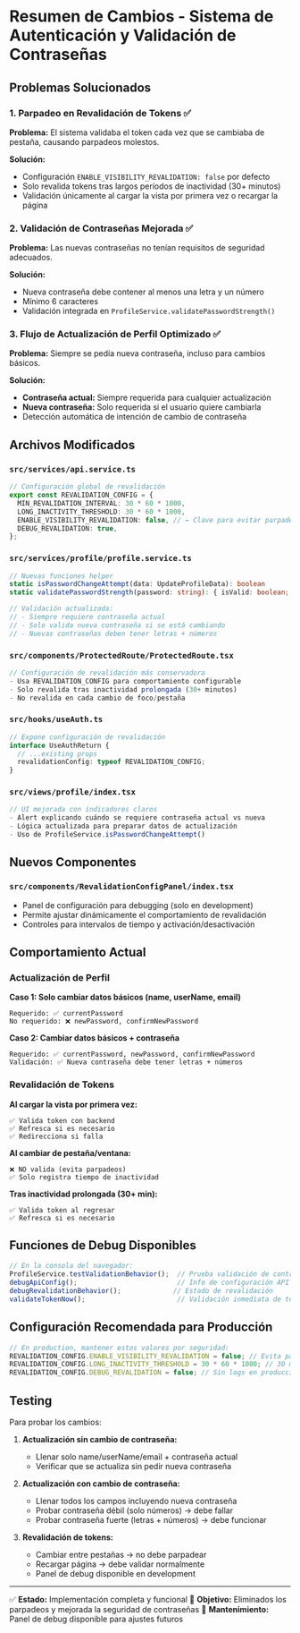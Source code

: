 # Resumen de Cambios - Sistema de Autenticación y Validación de Contraseñas

## Problemas Solucionados

### 1. Parpadeo en Revalidación de Tokens ✅
**Problema:** El sistema validaba el token cada vez que se cambiaba de pestaña, causando parpadeos molestos.

**Solución:**
- Configuración `ENABLE_VISIBILITY_REVALIDATION: false` por defecto
- Solo revalida tokens tras largos períodos de inactividad (30+ minutos)
- Validación únicamente al cargar la vista por primera vez o recargar la página

### 2. Validación de Contraseñas Mejorada ✅
**Problema:** Las nuevas contraseñas no tenían requisitos de seguridad adecuados.

**Solución:**
- Nueva contraseña debe contener al menos una letra y un número
- Mínimo 6 caracteres
- Validación integrada en `ProfileService.validatePasswordStrength()`

### 3. Flujo de Actualización de Perfil Optimizado ✅
**Problema:** Siempre se pedía nueva contraseña, incluso para cambios básicos.

**Solución:**
- **Contraseña actual:** Siempre requerida para cualquier actualización
- **Nueva contraseña:** Solo requerida si el usuario quiere cambiarla
- Detección automática de intención de cambio de contraseña

## Archivos Modificados

### `src/services/api.service.ts`
```typescript
// Configuración global de revalidación
export const REVALIDATION_CONFIG = {
  MIN_REVALIDATION_INTERVAL: 30 * 60 * 1000,
  LONG_INACTIVITY_THRESHOLD: 30 * 60 * 1000,
  ENABLE_VISIBILITY_REVALIDATION: false, // ← Clave para evitar parpadeos
  DEBUG_REVALIDATION: true,
};
```

### `src/services/profile/profile.service.ts`
```typescript
// Nuevas funciones helper
static isPasswordChangeAttempt(data: UpdateProfileData): boolean
static validatePasswordStrength(password: string): { isValid: boolean; message?: string }

// Validación actualizada:
// - Siempre requiere contraseña actual
// - Solo valida nueva contraseña si se está cambiando
// - Nuevas contraseñas deben tener letras + números
```

### `src/components/ProtectedRoute/ProtectedRoute.tsx`
```typescript
// Configuración de revalidación más conservadora
- Usa REVALIDATION_CONFIG para comportamiento configurable
- Solo revalida tras inactividad prolongada (30+ minutos)
- No revalida en cada cambio de foco/pestaña
```

### `src/hooks/useAuth.ts`
```typescript
// Expone configuración de revalidación
interface UseAuthReturn {
  // ...existing props
  revalidationConfig: typeof REVALIDATION_CONFIG;
}
```

### `src/views/profile/index.tsx`
```typescript
// UI mejorada con indicadores claros
- Alert explicando cuándo se requiere contraseña actual vs nueva
- Lógica actualizada para preparar datos de actualización
- Uso de ProfileService.isPasswordChangeAttempt()
```

## Nuevos Componentes

### `src/components/RevalidationConfigPanel/index.tsx`
- Panel de configuración para debugging (solo en development)
- Permite ajustar dinámicamente el comportamiento de revalidación
- Controles para intervalos de tiempo y activación/desactivación

## Comportamiento Actual

### Actualización de Perfil

**Caso 1: Solo cambiar datos básicos (name, userName, email)**
```
Requerido: ✅ currentPassword
No requerido: ❌ newPassword, confirmNewPassword
```

**Caso 2: Cambiar datos básicos + contraseña**
```
Requerido: ✅ currentPassword, newPassword, confirmNewPassword
Validación: ✅ Nueva contraseña debe tener letras + números
```

### Revalidación de Tokens

**Al cargar la vista por primera vez:**
```
✅ Valida token con backend
✅ Refresca si es necesario
✅ Redirecciona si falla
```

**Al cambiar de pestaña/ventana:**
```
❌ NO valida (evita parpadeos)
✅ Solo registra tiempo de inactividad
```

**Tras inactividad prolongada (30+ min):**
```
✅ Valida token al regresar
✅ Refresca si es necesario
```

## Funciones de Debug Disponibles

```typescript
// En la consola del navegador:
ProfileService.testValidationBehavior();  // Prueba validación de contraseñas
debugApiConfig();                         // Info de configuración API
debugRevalidationBehavior();             // Estado de revalidación
validateTokenNow();                       // Validación inmediata de token
```

## Configuración Recomendada para Producción

```typescript
// En production, mantener estos valores por seguridad:
REVALIDATION_CONFIG.ENABLE_VISIBILITY_REVALIDATION = false; // Evita parpadeos
REVALIDATION_CONFIG.LONG_INACTIVITY_THRESHOLD = 30 * 60 * 1000; // 30 min
REVALIDATION_CONFIG.DEBUG_REVALIDATION = false; // Sin logs en producción
```

## Testing

Para probar los cambios:

1. **Actualización sin cambio de contraseña:**
   - Llenar solo name/userName/email + contraseña actual
   - Verificar que se actualiza sin pedir nueva contraseña

2. **Actualización con cambio de contraseña:**
   - Llenar todos los campos incluyendo nueva contraseña
   - Probar contraseña débil (solo números) → debe fallar
   - Probar contraseña fuerte (letras + números) → debe funcionar

3. **Revalidación de tokens:**
   - Cambiar entre pestañas → no debe parpadear
   - Recargar página → debe validar normalmente
   - Panel de debug disponible en development

---

✅ **Estado:** Implementación completa y funcional
🎯 **Objetivo:** Eliminados los parpadeos y mejorada la seguridad de contraseñas
🔧 **Mantenimiento:** Panel de debug disponible para ajustes futuros
